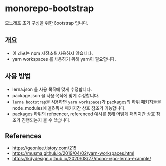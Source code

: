 # monorepo-bootstrap

모노레포 초기 구성을 위한 Bootstrap 입니다.

## 개요

-   이 레포는 npm 저장소를 사용하지 않습니다.
-   yarn workspaces 를 사용하기 위해 yarn이 필요합니다.

## 사용 방법

-   lerna.json 을 사용 목적에 맞게 수정합니다.
-   package.json 을 사용 목적에 맞게 수정합니다.
-   `lerna bootstrap`을 사용하면 `yarn workspaces`가 packages의 하위 패키지들을 node_modules에 올려줘서 패키지간 상호 참조가 가능합니다.
-   packages 하위의 referencer, referenced 예시를 통해 어떻게 패키지간 상호 참조가 진행되는지 볼 수 있습니다.

## References

-   https://geonlee.tistory.com/215
-   https://musma.github.io/2019/04/02/yarn-workspaces.html
-   https://kdydesign.github.io/2020/08/27/mono-repo-lerna-example/
